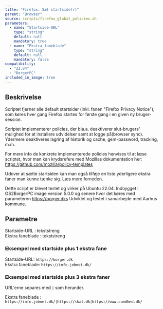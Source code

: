 ```yaml
---
title: "Firefox: Sæt startside(r)"
parent: "Browser"
source: scripts/firefox_global_policies.sh
parameters:
  - name: "Startside-URL"
    type: "string"
    default: null
    mandatory: true
  - name: "Ekstra faneblade"
    type: "string"
    default: null
    mandatory: false
compatibility:  
  - "22.04"
  - "BorgerPC"
included_in_image: true
---
```


## Beskrivelse
Scriptet fjerner alle default startsider (inkl. fanen "Firefox Privacy Notice"), som køres hver gang Firefox startes for første gang i en given ny bruger-session. 

Scriptet implementerer policies, der bla.a. deaktiverer slut-brugers' mulighed for at installere udvidelser samt at logge på(browser sync). 
Ydermere deaktiveres lagring af historik og cache, gem-password, tracking, m.m. 

For mere info de konkrete implementerede policies henvises til at læse scriptet, hvor man kan krydsrefere med Mozillas dokumentation her: 
https://github.com/mozilla/policy-templates 

Udover at sætte startsiden kan man også tilføje en liste yderligere ekstra faner man kunne tænke sig. Læs mere forneden.

Dette script er blevet testet og virker på Ubuntu 22.04.
Indbygget i OS2BorgerPC image version 5.0.0 og senere hvor det køres med parameteren https://borger.dks
Udviklet og testet i samarbejde med Aarhus kommune.

## Parametre
Startside-URL : tekststreng \
Ekstra faneblade : tekststreng

### Eksempel med startside plus 1 ekstra fane

Startside-URL: `https://borger.dk` \
Ekstra faneblade: `https://info.jobnet.dk/`

### Eksempel med startside plus 3 ekstra faner

URL'erne separes med `|` som herunder.

Ekstra faneblade : `https://info.jobnet.dk/|https://skat.dk|https://www.sundhed.dk/`


